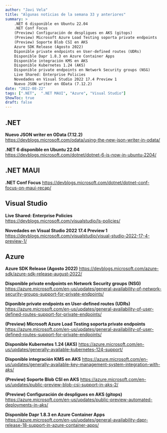 ```yaml
---
author: "Javi Vela"
title: "Algunas noticias de la semana 33 y anteriores"
summary: >
    .NET 6 disponible en Ubuntu 22.04
    .NET Conf Focus
    (Preview) Configuración de despligues en AKS (gitops)
    (Preview) Microsoft Azure Load Testing soporta private endpoints
    (Preview) Soporte Blob CSI en AKS
    Azure SDK Release (Agosto 2022)
    Diponible private endpoints en User-defined routes (UDRs)
    Disponible Dapr 1.8.3 en Azure Container Apps
    Disponible integración KMS en AKS
    Disponible Kubernetes 1.24 (AKS)
    Disponible private endpoints en Network Security groups (NSG)
    Live Shared: Enterprise Policies
    Novedades en Visual Studio 2022 17.4 Preview 1
    Nuevo JSON writer en OData (7.12.2)
date: "2022-08-22"
tags: [".NET",  ".NET MAUI", "Azure", "Visual Studio"]
ShowToc: true
draft: false
---
```

## .NET
**Nuevo JSON writer en OData (7.12.2)**
https://devblogs.microsoft.com/odata/using-the-new-json-writer-in-odata/
<br/>
<!-- #dotnet #odata -->

**.NET 6 disponible en Ubuntu 22.04**
https://devblogs.microsoft.com/dotnet/dotnet-6-is-now-in-ubuntu-2204/
<br/>
<!-- #dotnet #ubuntu #containers -->

## .NET MAUI
**.NET Conf Focus**
https://devblogs.microsoft.com/dotnet/dotnet-conf-focus-on-maui-recap/
<br/>
<!-- #dotnet #maui #event -->

## Visual Studio
**Live Shared: Enterprise Policies**
https://devblogs.microsoft.com/visualstudio/ls-policies/
<br/>
<!-- #visualstudio #policies -->

**Novedades en Visual Studio 2022 17.4 Preview 1**
https://devblogs.microsoft.com/visualstudio/visual-studio-2022-17-4-preview-1/
<br/>
<!-- #visualstudio #preview -->

## Azure
**Azure SDK Release (Agosto 2022)**
https://devblogs.microsoft.com/azure-sdk/azure-sdk-release-august-2022/
<br/>
<!-- #azure #skd #release -->

**Disponible private endpoints en Network Security groups (NSG)**
https://azure.microsoft.com/en-us/updates/general-availability-of-network-security-groups-support-for-private-endpoints/
<br/>
<!-- #azure #nsg #privateendpoints #security #network -->

**Diponible private endpoints en User-defined routes (UDRs)**
https://azure.microsoft.com/en-us/updates/general-availability-of-user-defined-routes-support-for-private-endpoints/
<br/>
<!-- #azure #udr #privateendpoints #network -->

**(Preview) Microsoft Azure Load Testing soporta private endpoints**
https://azure.microsoft.com/en-us/updates/general-availability-of-user-defined-routes-support-for-private-endpoints/
<br/>
<!-- #azure #loadtesting #privateendpoints #security #network-->

**Disponible Kubernetes 1.24 (AKS)**
https://azure.microsoft.com/en-us/updates/generally-available-kubernetes-124-support/
<br/>
<!-- #azure #kubernetes #aks  -->

**Disponible integración KMS en AKS**
https://azure.microsoft.com/en-us/updates/generally-available-key-management-system-integration-with-aks/
<br/>
<!-- #azure #kms #aks  #security -->

**(Preview) Soporte Blob CSI en AKS**
https://azure.microsoft.com/en-us/updates/public-preview-blob-csi-support-in-aks-2/
<br/>
<!-- #azure #blob #csi #aks #storage -->

**(Preview) Configuración de despligues en AKS (gitops)**
https://azure.microsoft.com/en-us/updates/public-preview-automated-deployments-in-aks/
<br/>
<!-- #azure #aks #deployments #gitops -->

**Disponible Dapr 1.8.3 en Azure Container Apps**
https://azure.microsoft.com/en-us/updates/general-availability-dapr-release-18-support-in-azure-container-apps/
<br/>
<!-- #azure #dapr #containerapps -->

